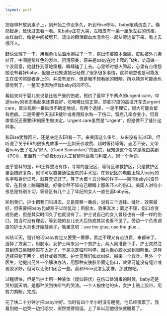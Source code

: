 ```yaml
---
layout: post
---
```


把咖啡杯放到桌子上，刚开始工作没多久，听到Elise呼叫，baby眼睛流血了。倏然起身，赶快过去看一看。见baby正在大哭，左眼皮有一条一厘米左右的伤痕，血红血红，像是中间被劈开。流出的眼泪跟血水混合在一起从旁边留下来，看上去很吓人。

赶快处理了一下，用棉柔巾沾温水擦拭了一下，露出伤痕原本面貌，皮肤被外力撕扯开，中间是紫红色的淤血。问清原委，原来是baby在地上爬的飞快，丈母娘一个没留意，他就扑到落地窗框，眼睛磕了上去。心里顿时怒火腾起，心里有点埋怨她没有看好baby，但自己也知道她已经做了很多很多事情，这种疏忽也是可能发生在任何照顾者身上的。并没有发作，但是我不想看她的眼睛，所以猜测可能她也感觉到了。一整天也因为担忧baby闷闷不乐。

看起来对于婴儿来说是比较严重的伤疤，预约了最早下午两点的urgent care。中途baby的状态看起来还算良好，吃喝睡比较正常。顶着37度的高温开车去urgent care，医生观察一番后很不确定地说，有两个选择，一是不理它，很大可能会留有疤痕。二是需要今天去ER缝针或者用胶水粘一下伤口，留疤几率会变小，但具体情况还需要ER的医生做决定。Urgent care虽然是“Urgent”，但是做不了缝针这种事。

和Elise犹豫再三，还是决定去ER看一下。来美国这么多年，从来没有去过ER，但听说了关于ER的很多鬼故事——比如天价收费、超时等待等等。忐忑不安，又带着baby去了名为“好人（Good Samaritan）”的医院，我知道这个名字是缘由美剧《POI》，里面有一个终极boss人工智能叫做撒马利亚人，同一个单词。

出乎意料的是，ER还算整洁有序，寻常的登记区、等待区和救护区，只是救护区里面错综复杂，似乎可以直接通往医院的手术室。在登记区的电脑上输入baby的名字和身份证号，就算登记好了。等了大概十五分钟的样子——期间baby兴奋异常，在我身上蹦蹦跳跳，好像全然不知自己眼睛上那条吓人的伤口。美国人对待小孩总是特别关切。等待区有几个上了年纪的女人一直在逗baby玩。

轮到我们，护士把我们叫进去。又是观察一番后，说有三个选择。缝针，效果最好，但需要把baby包成粽子以防乱动；用胶水，效果其次；置之不理，伤口会变成伤疤，但是其实时间久了也就没有了。护士说自己的女儿曾经也有一模一样的伤口，她当时没有理会，等到她的女儿长大后伤疤其实也看不见了。旁边一个负责调度的护士大哥也开始敲桌子，嘴里念叨：use the glue, use the glue...

纠结半天，缝针的话baby肯定又要受一番罪，置之不理又有点浪费，来都来了。选择了方案二，用胶水。女护士叫来另一个男护士，两人刚准备下手，护士突然注意到伤口离眼睛实在太近了，于是决定临时叫停，因为担心胶水滴到眼睛里。这样选择只剩下两个：缝针或者回家。护士见我们如此纠结，搬来一个救兵，另外一个医生，他提出另外一个解决办法，用那种皮肤胶带固定伤口，效果可能没有缝针或者胶水好，但可以让伤口闭合一些。我和Elise没怎么犹豫，那就做吧。

过程很快，但是当护士用一种液体（疑似碘伏）在伤口处消毒的时候，baby还是哭的震天响，是那种哭到快断气的哭法。一个人按住他的头，女护士贴上胶带，用剪刀剪断，完成。

花了快二十分钟才把baby哄好。当时有四个半小时没有睡觉，他已经很累了。我看到他一边哭一边打哈欠，突然觉得很逗。上了车以后他很快就睡着了。
